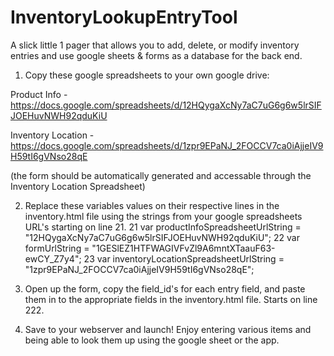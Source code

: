 # InventoryLookupEntryTool
A slick little 1 pager that allows you to add, delete, or modify inventory entries and use google sheets &amp; forms as a database for the back end. 

1. Copy these google spreadsheets to your own google drive: 

Product Info - https://docs.google.com/spreadsheets/d/12HQygaXcNy7aC7uG6g6w5lrSIFJOEHuvNWH92qduKiU

Inventory Location - https://docs.google.com/spreadsheets/d/1zpr9EPaNJ_2FOCCV7ca0iAjjeIV9H59tI6gVNso28qE
    
(the form should be automatically generated and accessable through the Inventory Location Spreadsheet) 

2. Replace these variables values on their respective lines in the inventory.html file using the strings from your google spreadsheets URL's starting on line 21. 
    21    var productInfoSpreadsheetUrlString = "12HQygaXcNy7aC7uG6g6w5lrSIFJOEHuvNWH92qduKiU";
    22    var formUrlString = "1GESlEZ1HTFWAGIVFvZl9A6mntXTaauF63-ewCY_Z7y4";
    23    var inventoryLocationSpreadsheetUrlString = "1zpr9EPaNJ_2FOCCV7ca0iAjjeIV9H59tI6gVNso28qE";

3. Open up the form, copy the field_id's for each entry field, and paste them in to the appropriate fields in the inventory.html file. Starts on line 222. 


4. Save to your webserver and launch! Enjoy entering various items and being able to look them up using the google sheet or the app. 

